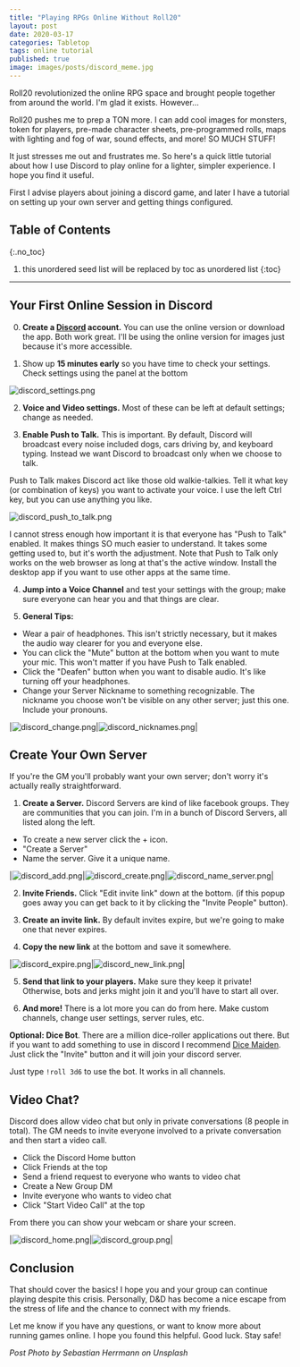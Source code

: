 ```yaml
---
title: "Playing RPGs Online Without Roll20"
layout: post
date: 2020-03-17
categories: Tabletop
tags: online tutorial
published: true
image: images/posts/discord_meme.jpg
---
```


Roll20 revolutionized the online RPG space and brought people together from around the world. I'm glad it exists. However...

Roll20 pushes me to prep a TON more. I can add cool images for monsters, token for players, pre-made character sheets, pre-programmed rolls, maps with lighting and fog of war, sound effects, and more! SO MUCH STUFF! 

It just stresses me out and frustrates me. So here's a quick little tutorial about how I use Discord to play online for a lighter, simpler experience. I hope you find it useful.

First I advise players about joining a discord game, and later I have a tutorial on setting up your own server and getting things configured.

## Table of Contents
{:.no_toc}
1. this unordered seed list will be replaced by toc as unordered list
{:toc}
<hr>

## Your First Online Session in Discord

0) **Create a [Discord](https://discordapp.com/) account.** You can use the online version or download the app. Both work great. I'll be using the online version for images just because it's more accessible.

1) Show up **15 minutes early** so you have time to check your settings. Check settings using the panel at the bottom

![discord_settings.png](/images/posts/discord_settings.png)

2) **Voice and Video settings.** Most of these can be left at default settings; change as needed.

3) **Enable Push to Talk.** This is important. By default, Discord will broadcast every noise included dogs, cars driving by, and keyboard typing. Instead we want Discord to broadcast only when we choose to talk. 

Push to Talk makes Discord act like those old walkie-talkies. Tell it what key (or combination of keys) you want to activate your voice. I use the left Ctrl key, but you can use anything you like. 

![discord_push_to_talk.png](/images/posts/discord_push_to_talk.png)

I cannot stress enough how important it is that everyone has "Push to Talk" enabled. It makes things SO much easier to understand. It takes some getting used to, but it's worth the adjustment. Note that Push to Talk only works on the web browser as long at that's the active window. Install the desktop app if you want to use other apps at the same time.

4) **Jump into a Voice Channel** and test your settings with the group; make sure everyone can hear you and that things are clear.

5) **General Tips:**
 - Wear a pair of headphones. This isn't strictly necessary, but it makes the audio way clearer for you and everyone else.
 - You can click the "Mute" button at the bottom when you want to mute your mic. This won't matter if you have Push to Talk enabled. 
 - Click the "Deafen" button when you want to disable audio. It's like turning off your headphones.
 - Change your Server Nickname to something recognizable. The nickname you choose won't be visible on any other server; just this one. Include your pronouns.

|![discord_change.png](/images/posts/discord_change.png)|![discord_nicknames.png](/images/posts/discord_nicknames.png)|

## Create Your Own Server

If you're the GM you'll probably want your own server; don't worry it's actually really straightforward.

1) **Create a Server.** Discord Servers are kind of like facebook groups. They are communities that you can join. I'm in a bunch of Discord Servers, all listed along the left.

 - To create a new server click the + icon.
 - "Create a Server"
 - Name the server. Give it a unique name.

|![discord_add.png](/images/posts/discord_add.png)|![discord_create.png](/images/posts/discord_create.png)|![discord_name_server.png](/images/posts/discord_name_server.png)|

2) **Invite Friends.** Click "Edit invite link" down at the bottom. (if this popup goes away you can get back to it by clicking the "Invite People" button).

3) **Create an invite link.** By default invites expire, but we're going to make one that never expires.

4) **Copy the new link** at the bottom and save it somewhere.

|![discord_expire.png](/images/posts/discord_expire.png)|![discord_new_link.png](/images/posts/discord_new_link.png)|

5) **Send that link to your players.** Make sure they keep it private! Otherwise, bots and jerks might join it and you'll have to start all over.

6) **And more!** There is a lot more you can do from here. Make custom channels, change user settings, server rules, etc.

**Optional: Dice Bot**. There are a million dice-roller applications out there. But if you want to add something to use in discord I recommend [Dice Maiden](https://top.gg/bot/377701707943116800). Just click the "Invite" button and it will join your discord server. 

Just type `!roll 3d6` to use the bot. It works in all channels.

## Video Chat?

Discord does allow video chat but only in private conversations (8 people in total). The GM needs to invite everyone involved to a private conversation and then start a video call.

 - Click the Discord Home button
 - Click Friends at the top
 - Send a friend request to everyone who wants to video chat
 - Create a New Group DM
 - Invite everyone who wants to video chat
 - Click "Start Video Call" at the top

From there you can show your webcam or share your screen.

|![discord_home.png](/images/posts/discord_home.png)|![discord_group.png](/images/posts/discord_group.png)|

## Conclusion

That should cover the basics! I hope you and your group can continue playing despite this crisis. Personally, D&D has become a nice escape from the stress of life and the chance to connect with my friends.

Let me know if you have any questions, or want to know more about running games online. I hope you found this helpful. Good luck. Stay safe!

*Post Photo by Sebastian Herrmann on Unsplash*